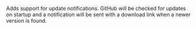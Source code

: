 Adds support for update notifications. GitHub will be checked for updates on startup and a notification will be sent with a download link when a newer version is found.